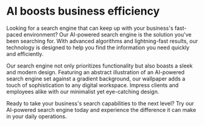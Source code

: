 <!--font:Montserrat-->

# AI boosts business efficiency

Looking for a search engine that can keep up with your business's fast-paced environment? Our AI-powered search engine is the solution you've been searching for. With advanced algorithms and lightning-fast results, our technology is designed to help you find the information you need quickly and efficiently.

Our search engine not only prioritizes functionality but also boasts a sleek and modern design. Featuring an abstract illustration of an AI-powered search engine set against a gradient background, our wallpaper adds a touch of sophistication to any digital workspace. Impress clients and employees alike with our minimalist yet eye-catching design.

Ready to take your business's search capabilities to the next level? Try our AI-powered search engine today and experience the difference it can make in your daily operations.

<!--

Write me markdown content of website with wallpaper:

"A wallpaper featuring an abstract illustration of an AI-powered search engine, with a minimalist and modern design, set against a gradient background."

The header of the page should not be copy of the text but rather a real content of the website which is using this wallpaper.


---


# AI-Powered Search Engine for Modern Businesses

Looking for a powerful search engine to streamline your business operations? Look no further than our AI-powered search engine. Our cutting-edge technology uses advanced algorithms to deliver lightning-fast search results, so you can find the information you need in seconds.

And with our minimalist and modern design, you won't have to sacrifice style for functionality. Our abstract illustration of an AI-powered search engine is the perfect backdrop for your business's digital workspace. Set against a gradient background, it's sure to impress clients and employees alike.

So why wait? Upgrade your business's search capabilities today with our AI-powered search engine and start seeing results.


---


Heading is too long, rewrite whole content.


---


# Streamline Your Business Operations with Our AI-Powered Search Engine

Looking for a powerful search engine to help you find the information you need quickly and easily? Look no further than our AI-powered search engine. With advanced algorithms and lightning-fast results, our technology is designed to streamline your business operations and save you time.

But we don't just prioritize functionality - our search engine also boasts a sleek and modern design. Featuring an abstract illustration of an AI-powered search engine set against a gradient background, our wallpaper is the perfect addition to any digital workspace. Impress clients and employees alike with our minimalist yet eye-catching design.

Ready to upgrade your business's search capabilities? Try our AI-powered search engine today and start seeing results.


---


Heading is too long, rewrite whole content.


---


# Enhance Your Business Efficiency with Our AI-Powered Search Engine

Looking for a search engine that can keep up with your business's fast-paced environment? Our AI-powered search engine is the solution you've been searching for. With advanced algorithms and lightning-fast results, our technology is designed to help you find the information you need quickly and efficiently.

Not only does our search engine prioritize functionality, but it also boasts a sleek and modern design. Our abstract illustration of an AI-powered search engine set against a gradient background adds a touch of sophistication to any digital workspace. Impress clients and employees alike with our minimalist yet eye-catching design.

Ready to take your business's search capabilities to the next level? Try our AI-powered search engine today and experience the difference it can make in your daily operations.


---


Heading is too long, rewrite whole content.


---


# Boost Your Business Efficiency with Our AI Search Engine

Looking for a search engine that can keep up with your business's fast-paced environment? Our AI-powered search engine is the solution you've been searching for. With advanced algorithms and lightning-fast results, our technology is designed to help you find the information you need quickly and efficiently.

Our search engine not only prioritizes functionality but also boasts a sleek and modern design. Featuring an abstract illustration of an AI-powered search engine set against a gradient background, our wallpaper adds a touch of sophistication to any digital workspace. Impress clients and employees alike with our minimalist yet eye-catching design.

Ready to take your business's search capabilities to the next level? Try our AI-powered search engine today and experience the difference it can make in your daily operations.


---


Write me a Google font which is best fitting for the website.

Pick from the list:
- Roboto
- Alegreya
- IBM Plex Sans
- Playfair Display
- Montserrat
- Raleway
- Lobster
- Orbitron
- Open Sans
- Great Vibes
- Futura
- Exo 2
- Poppins
- Inter
- Lato
- Barlow Condensed
- Dancing Script


Write just the font name nothing else.


---


Montserrat

-->
